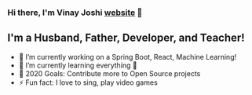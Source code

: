 ### Hi there, I'm Vinay Joshi [website] 👋

## I'm a Husband, Father, Developer, and Teacher!

- 🔭 I’m currently working on a Spring Boot, React, Machine Learning!
- 🌱 I’m currently learning everything 🤣
- 🥅 2020 Goals: Contribute more to Open Source projects
- ⚡ Fun fact: I love to sing, play video games

[website]: http://vinjo.ml
[twitter]: https://twitter.com/vinay01joshi
